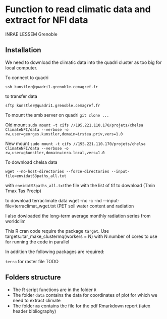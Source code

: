 # Function to read climatic data and extract for NFI data

INRAE LESSEM Grenoble


## Installation

We need to download the climatic data into the quadri cluster as too big for local computer.

To connect to quadri

`ssh kunstler@quadri1.grenoble.cemagref.fr`

to transfer data

`sftp kunstler@quadri1.grenoble.cemagref.fr`


To mount the smb server on quadri
`git clone ...`

Old mount 
`sudo mount -t cifs //195.221.110.170/projets/chelsa ClimateNFI/data --verbose -o rw,user=georges.kunstler,domain=irstea.priv,vers=1.0`


New mount
`sudo mount -t cifs //195.221.110.170/projets/chelsa ClimateNFI/data --verbose -o rw,user=gkunstler,domain=inra.local,vers=1.0`


To download chelsa data

`wget --no-host-directories --force-directories --input-file=envidatS3paths_all.txt`

with `envidatS3paths_all.txt`the file with the list of tif to download (Tmin Tmax Tas Precip)

to download terraclimate data
wget -nc -c -nd --input-file=terraclimat_wget.txt (PET soil water content and radiation

I also dowloaded the long-term average monthly radiation series from worldclim

This R cran code require the package `target`.
Use targets::tar_make_clustermq(workers = N) with N:number of cores to use for running the code in parallel

In addition the following packages are required:

`terra` for raster file
TODO


## Folders structure

 * The R script functions are in the folder `R`
 * The folder `data` contains the data for coordinates of plot for which we need to extract climate 
 * The folder `ms` contains the file for the pdf Rmarkdown report (latex header bibliography)


